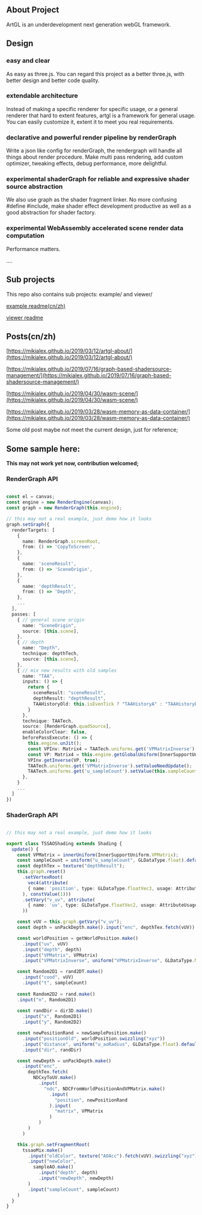 

## About Project

ArtGL is an underdevelopment next generation webGL framework.

## Design

### easy and clear

As easy as three.js. You can regard this project as a better three.js, with better design and better code quality.

### extendable architecture

Instead of making a specific renderer for specific usage, or a general renderer that hard to extent features, artgl is a  framework for general usage. You can easily customize it, extent it to meet you real requirements.

### declarative and powerful render pipeline by renderGraph

Write a json like config for renderGraph, the rendergraph will handle all things about render procedure. Make multi pass rendering, add custom optimizer, tweaking effects, debug performance, more delightful.

### experimental shaderGraph for reliable and expressive shader source abstraction

We also use graph as the shader fragment linker. No more confusing #define #include, make shader effect development productive as well as a good abstraction for shader factory.

### experimental WebAssembly accelerated scene render data computation 

Performance matters.

....

## Sub projects

This repo also contains sub projects: example/ and viewer/

[example readme(cn/zh)](./example/README.md)

[viewer readme](./viewer/README.md)


## Posts(cn/zh)

[https://mikialex.github.io/2019/03/12/artgl-about/](https://mikialex.github.io/2019/03/12/artgl-about/)

[https://mikialex.github.io/2019/07/16/graph-based-shadersource-management/](https://mikialex.github.io/2019/07/16/graph-based-shadersource-management/)

[https://mikialex.github.io/2019/04/30/wasm-scene/](https://mikialex.github.io/2019/04/30/wasm-scene/)

[https://mikialex.github.io/2019/03/28/wasm-memory-as-data-container/](https://mikialex.github.io/2019/03/28/wasm-memory-as-data-container/)

Some old post maybe not meet the current design, just for reference;

## Some sample here:

**This may not work yet now, contribution welcomed;**

<!-- ### Shading API

Decouple light effect with material effect, decorate any shading with
any other shading.

```ts

const scene = new Scene();
const lightShade = new PointLightShade();
const light = lightShade.make();

scene.lights.add(light)

const mesh = new Mesh();

mesh.geometry = new SphereGeometry();
mesh.material = new Material();
mesh.material.channel(Channel.Diffuse).load("../diff.png");

const shade = new MeshBasicShading()
mesh.shading = shade.decorate(lightShade);
mesh.shadingParam = shade.make();
mesh.shadingParam.set("opacity", 0.5);


``` -->

### RenderGraph API

```ts

const el = canvas;
const engine = new RenderEngine(canvas);
const graph = new RenderGraph(this.engine);

// this may not a real example, just demo how it looks
graph.setGraph({
  renderTargets: [
    {
      name: RenderGraph.screenRoot,
      from: () => 'CopyToScreen',
    },
    {
      name: 'sceneResult',
      from: () => 'SceneOrigin',
    },
    {
      name: 'depthResult',
      from: () => 'Depth',
    },
    ...
  ],
  passes: [
    { // general scene origin
      name: "SceneOrigin",
      source: [this.scene],
    },
    { // depth
      name: "Depth",
      technique: depthTech,
      source: [this.scene],
    },
    { // mix new results with old samples
      name: "TAA",
      inputs: () => {
        return {
          sceneResult: "sceneResult",
          depthResult: "depthResult",
          TAAHistoryOld: this.isEvenTick ? "TAAHistoryA" : "TAAHistoryB",
        }
      },
      technique: TAATech,
      source: [RenderGraph.quadSource],
      enableColorClear: false,
      beforePassExecute: () => {
        this.engine.unJit();
        const VPInv: Matrix4 = TAATech.uniforms.get('VPMatrixInverse').value;
        const VP: Matrix4 = this.engine.getGlobalUniform(InnerSupportUniform.VPMatrix).value
        VPInv.getInverse(VP, true);
        TAATech.uniforms.get('VPMatrixInverse').setValueNeedUpdate();
        TAATech.uniforms.get('u_sampleCount').setValue(this.sampleCount);
      },
    }
    ...
  ]
})

```

### ShaderGraph API

```ts

// this may not a real example, just demo how it looks

export class TSSAOShading extends Shading {
  update() {
    const VPMatrix = innerUniform(InnerSupportUniform.VPMatrix);
    const sampleCount = uniform("u_sampleCount", GLDataType.float).default(0);
    const depthTex = texture("depthResult");
    this.graph.reset()
      .setVertexRoot(
        vec4(attribute(
        { name: 'position', type: GLDataType.floatVec3, usage: AttributeUsage.position }
      ), constValue(1)))
      .setVary("v_uv", attribute(
        { name: 'uv', type: GLDataType.floatVec2, usage: AttributeUsage.uv }
      ))

    const vUV = this.graph.getVary("v_uv");
    const depth = unPackDepth.make().input("enc", depthTex.fetch(vUV))

    const worldPosition = getWorldPosition.make()
      .input("uv", vUV)
      .input("depth", depth)
      .input("VPMatrix", VPMatrix)
      .input("VPMatrixInverse", uniform("VPMatrixInverse", GLDataType.Mat4).default(new Matrix4()))

    const Random2D1 = rand2DT.make()
      .input("cood", vUV)
      .input("t", sampleCount)
    
    const Random2D2 = rand.make()
    .input("n", Random2D1)
    
    const randDir = dir3D.make()
      .input("x", Random2D1)
      .input("y", Random2D2)

    const newPositionRand = newSamplePosition.make()
      .input("positionOld", worldPosition.swizzling("xyz"))
      .input("distance", uniform("u_aoRadius", GLDataType.float).default(1))
      .input("dir", randDir)

    const newDepth = unPackDepth.make()
      .input("enc",
        depthTex.fetch(
          NDCxyToUV.make()
            .input(
              "ndc", NDCFromWorldPositionAndVPMatrix.make()
                .input(
                  "position", newPositionRand
                ).input(
                  "matrix", VPMatrix
                )
            )
        )
      )

    this.graph.setFragmentRoot(
      tssaoMix.make()
        .input("oldColor", texture("AOAcc").fetch(vUV).swizzling("xyz"))
        .input("newColor",
          sampleAO.make()
            .input("depth", depth)
            .input("newDepth", newDepth)
        )
        .input("sampleCount", sampleCount)
    )
  }
}
```
